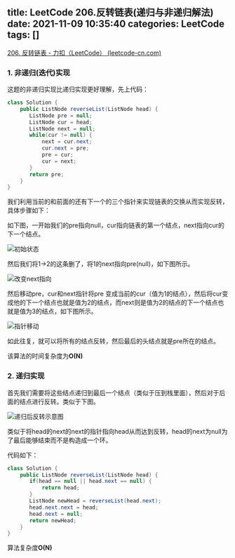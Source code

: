 title: LeetCode 206.反转链表(递归与非递归解法)
date: 2021-11-09 10:35:40
categories: LeetCode
tags: []
---




[206. 反转链表 - 力扣（LeetCode） (leetcode-cn.com)](https://leetcode-cn.com/problems/reverse-linked-list/)

### 1. 非递归(迭代)实现

这题的非递归实现比递归实现更好理解，先上代码：

```java
class Solution {
    public ListNode reverseList(ListNode head) {
       ListNode pre = null;
       ListNode cur = head;
       ListNode next = null;
       while(cur != null) {
           next = cur.next;
           cur.next = pre;
           pre = cur;
           cur = next;
       }
       return pre;
    }
}
```

我们利用当前的和前面的还有下一个的三个指针来实现链表的交换从而实现反转，具体步骤如下：

如下图，一开始我们的pre指向null，cur指向链表的第一个结点，next指向cur的下一个结点。

![初始状态](https://wangxblog.oss-cn-hangzhou.aliyuncs.com/img/image-20211109165231356.png)

然后我们将1->2的这条删了，将1的next指向pre(null)，如下图所示。

![改变next指向](https://wangxblog.oss-cn-hangzhou.aliyuncs.com/img/image-20211109165440594.png)

然后移动pre，cur和next指针将pre 变成当前的cur（值为1的结点），然后将cur变成他的下一个结点也就是值为2的结点，而next则是值为2的结点的下一个结点也就是值为3的结点，如下图所示。

![指针移动](https://wangxblog.oss-cn-hangzhou.aliyuncs.com/img/image-20211109165610841.png)

如此往复，就可以将所有的结点反转，然后最后的头结点就是pre所在的结点。

该算法的时间复杂度为**O(N)**

### 2. 递归实现

首先我们需要将这些结点递归到最后一个结点（类似于压到栈里面），然后对于后面的结点进行反转。类似于下图。

![递归后反转示意图](https://wangxblog.oss-cn-hangzhou.aliyuncs.com/img/image-20211109183240811.png)

类似于将head的next的next的指针指向head从而达到反转，head的next为null为了最后能够结束而不是构造成一个环。

代码如下：

```java
class Solution {
    public ListNode reverseList(ListNode head) {
       if(head == null || head.next == null) {
           return head;
       }
       ListNode newHead = reverseList(head.next);
       head.next.next = head;
       head.next = null;
       return newHead;
    }
}
```

算法复杂度**O(N)**

